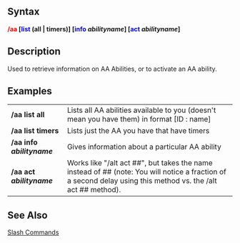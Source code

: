 ## Syntax

**<span style="color:red">/aa</span> \[<span style="color:blue">list</span> (all \| timers)\]
\[<span style="color:blue">info</span> *abilityname*\] \[<span style="color:blue">act</span> *abilityname*\]**  

## Description

Used to retrieve information on AA Abilities, or to activate an AA ability.

## Examples

|                            |                                                                                                                                                               |
|----------------------------|---------------------------------------------------------------------------------------------------------------------------------------------------------------|
| **/aa list all**           | Lists all AA abilities available to you (doesn't mean you have them) in format \[ID : name\]                                                                  |
| **/aa list timers**        | Lists just the AA you have that have timers                                                                                                                   |
| **/aa info *abilityname*** | Gives information about a particular AA ability                                                                                                               |
| **/aa act *abilityname***  | Works like "/alt act ##", but takes the name instead of ## (note: You will notice a fraction of a second delay using this method vs. the /alt act ## method). |

## See Also

[Slash Commands](slash-commands.md)


